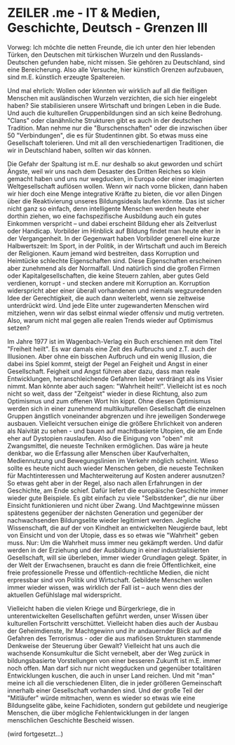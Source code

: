 # ZEILER .me - IT & Medien, Geschichte, Deutsch - Grenzen III

Vorweg: Ich möchte die netten Freunde, die ich unter den hier lebenden Türken, den Deutschen mit türkischen Wurzeln und den Russlands-Deutschen gefunden habe, nicht missen. Sie gehören zu Deutschland, sind eine Bereicherung. Also alle Versuche, hier künstlich Grenzen aufzubauen, sind m.E. künstlich erzeugte Spaltereien.

Und mal ehrlich: Wollen oder könnten wir wirklich auf all die fleißigen Menschen mit ausländischen Wurzeln verzichten, die sich hier eingelebt haben? Sie stabilisieren unsere Wirtschaft und bringen Leben in die Bude. Und auch die kulturellen Gruppenbildungen sind an sich keine Bedrohung. "Clans" oder clanähnliche Strukturen gibt es auch in der deutschen Tradition. Man nehme nur die "Burschenschaften" oder die inzwischen über 50 "Verbindungen", die es für Studentinnen gibt. So etwas muss eine Gesellschaft tolerieren. Und mit all den verschiedenartigen Traditionen, die wir in Deutschland haben, sollten wir das können.

Die Gefahr der Spaltung ist m.E. nur deshalb so akut geworden und schürt Ängste, weil wir uns nach dem Desaster des Dritten Reiches so klein gemacht haben und uns nur wegducken, in Europa oder einer imaginierten Weltgesellschaft auflösen wollen. Wenn wir nach vorne blicken, dann haben wir hier doch eine Menge integrative Kräfte zu bieten, die vor allen Dingen über die Reaktivierung unseres Bildungsideals laufen könnte. Das ist sicher nicht ganz so einfach, denn intelligente Menschen werden heute eher dorthin ziehen, wo eine fachspezifische Ausbildung auch ein gutes Einkommen verspricht – und dabei erscheint Bildung eher als Zeitverlust oder Handicap. Vorbilder im Hinblick auf Bildung findet man heute eher in der Vergangenheit. In der Gegenwart haben Vorbilder generell eine kurze Halbwertszeit: Im Sport, in der Politik, in der Wirtschaft und auch im Bereich der Religionen. Kaum jemand wird bestreiten, dass Korruption und Heimtücke schlechte Eigenschaften sind. Diese Eigenschaften erscheinen aber zunehmend als der Normalfall. Und natürlich sind die großen Firmen oder Kapitalgesellschaften, die keine Steuern zahlen, aber gutes Geld verdienen, korrupt - und stecken andere mit Korruption an. Korruption widerspricht aber einer überall vorhandenen und niemals wegzuredenden Idee der Gerechtigkeit, die auch dann weiterlebt, wenn sie zeitweise unterdrückt wird. Und jede Elite unter zugewanderten Menschen wird mitziehen, wenn wir das selbst einmal wieder offensiv und mutig vertreten. Also, warum nicht mal gegen alle realen Trends wieder auf Optimismus setzen?

Im Jahre 1977 ist im Wagenbach-Verlag ein Buch erschienen mit dem Titel "Freiheit heilt". Es war damals eine Zeit des Aufbruchs und z.T. auch der Illusionen. Aber ohne ein bisschen Aufbruch und ein wenig Illusion, die dabei ins Spiel kommt, steigt der Pegel an Feigheit und Angst in einer Gesellschaft. Feigheit und Angst führen aber dazu, dass man reale Entwicklungen, heranschleichende Gefahren lieber verdrängt als ins Visier nimmt. Man könnte aber auch sagen: "Wahrheit heilt!". Vielleicht ist es noch nicht so weit, dass der "Zeitgeist" wieder in diese Richtung, also zum Optimismus und zum offenen Wort hin kippt. Ohne diesen Optimismus werden sich in einer zunehmend multikulturellen Gesellschaft die einzelnen Gruppen ängstlich voneinander abgrenzen und ihre jeweiligen Sonderwege ausbauen. Vielleicht versuchen einige die größere Ehrlichkeit von anderen als Naivität zu sehen - und bauen auf machtbasierte Utopien, die am Ende eher auf Dystopien rauslaufen. Also die Einigung von "oben" mit Zwangsmittel, die neueste Techniken ermöglichen. Das wäre ja heute denkbar, wo die Erfassung aller Menschen über Kaufverhalten, Mediennutzung und Bewegungslinien im Verkehr möglich scheint. Wieso sollte es heute nicht auch wieder Menschen geben, die neueste Techniken für Machtinteressen und Machterweiterung auf Kosten anderer ausnutzen? So etwas geht aber in der Regel, also nach allen Erfahrungen in der Geschichte, am Ende schief. Dafür liefert die europäische Geschichte immer wieder gute Beispiele. Es gibt einfach zu viele "Selbstdenker", die nur über Einsicht funktionieren und nicht über Zwang. Und Machtgewinne müssen spätestens gegenüber der nächsten Generation und gegenüber der nachwachsenden Bildungselite wieder legitimiert werden. Jegliche Wissenschaft, die auf der von Kindheit an entwickelten Neugierde baut, lebt von Einsicht und von der Utopie, dass es so etwas wie "Wahrheit" geben muss. Nur: Um die Wahrheit muss immer neu gekämpft werden. Und dafür werden in der Erziehung und der Ausbildung in einer industrialisierten Gesellschaft, will sie überleben, immer wieder Grundlagen gelegt. Später, in der Welt der Erwachsenen, braucht es dann die freie Öffentlichkeit, eine freie professionelle Presse und öffentlich-rechtliche Medien, die nicht erpressbar sind von Politik und Wirtschaft. Gebildete Menschen wollen immer wieder wissen, was wirklich der Fall ist – auch wenn dies der aktuellen Gefühlslage mal widerspricht.

Vielleicht haben die vielen Kriege und Bürgerkriege, die in unterentwickelten Gesellschaften geführt werden, unser Wissen über kulturellen Fortschritt verschüttet. Vielleicht haben dies auch der Ausbau der Geheimdienste, Ihr Machtgewinn und ihr andauernder Blick auf die Gefahren des Terrorismus - oder die aus mafiösen Strukturen stammende Denkweise der Steuerung über Gewalt? Vielleicht hat uns auch die wachsende Konsumkultur die Sicht vernebelt, aber der Weg zurück in bildungsbasierte Vorstellungen von einer besseren Zukunft ist m.E. immer noch offen. Man darf sich nur nicht wegducken und gegenüber totalitären Entwicklungen kuschen, die auch in unser Land reichen. Und mit "man" meine ich all die verschiedenen Eliten, die in jeder größeren Gemeinschaft innerhalb einer Gesellschaft vorhanden sind. Und der große Teil der "Mitläufer" würde mitmachen, wenn es wieder so etwas wie eine Bildungselite gäbe, keine Fachidioten, sondern gut gebildete und neugierige Menschen, die über mögliche Fehlentwicklungen in der langen menschlichen Geschichte Bescheid wissen.

(wird fortgesetzt...)